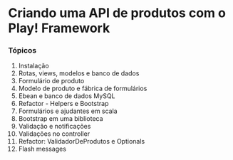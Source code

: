 # Criando uma API de produtos com o Play! Framework

### Tópicos

1. Instalação
2. Rotas, views, modelos e banco de dados
  1. Formulário de produto
  2. Modelo de produto e fábrica de formulários
  3. Ebean e banco de dados MySQL
3. Refactor - Helpers e Bootstrap
  1. Formulários e ajudantes em scala
  2. Bootstrap em uma biblioteca
4. Validação e notificações
  1. Validações no controller
  2. Refactor: ValidadorDeProdutos e Optionals
  3. Flash messages
